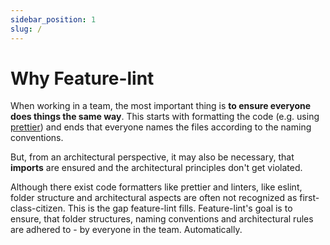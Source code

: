 ```yaml
---
sidebar_position: 1
slug: /
---
```


# Why Feature-lint

When working in a team, the most important thing is **to ensure everyone does things the same way**.
This starts with formatting the code (e.g. using [prettier](prettier.io)) and ends that everyone
names the files according to the naming conventions.

But, from an architectural perspective, it may also be necessary, that **imports** are ensured and 
the architectural principles don't get violated.

Although there exist code formatters like prettier and linters, like eslint, folder structure and
architectural aspects are often not recognized as first-class-citizen.
This is the gap feature-lint fills. Feature-lint's goal is to ensure, that folder structures,
naming conventions and architectural rules are adhered to - by everyone in the team. Automatically.
